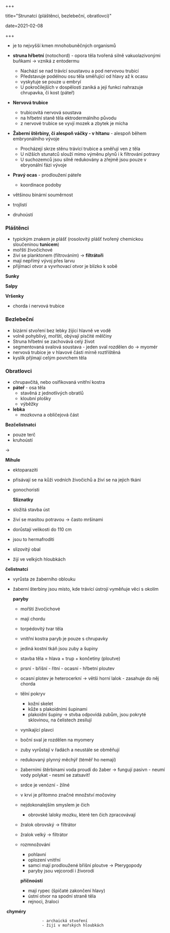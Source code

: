 +++

title="Strunatci (pláštěnci, bezlebeční, obratlovci)"

date=2021-02-08

+++

- je to nejvyšší kmen mnohobuněčných organismů
- **struna hřbetní** (notochord) - opora těla tvořená silně vakuolazivonými buňkami $\to$ vzniká z entodermu
  - Nachází se nad trávící soustavou a pod nervovou trubicí
  - Představuje podélnou osu těla směřující od hlavy až k ocasu
  - vyskytuje se pouze u embryí
  - U pokročilejších v dospělosti zaniká a její funkci nahrazuje chrupavka, či kost (páteř)
- **Nervová trubice**
  - trubicovitá nervová soustava
  - na hřbetní staně těla ektrodermálního původu
  - z nervové trubice se vyvjí  mozek a zbytek je mícha
- **Žaberní štěrbiny, či alespoň váčky - v hltanu** - alespoň během embryonálního vývoje
  - Procházejí skrze stěnu trávící trubice a směřují ven z těla
  - U nižších stunatců slouží mimo výměnu plynů i k filtrování potravy
  - U suchozemců jsou silně redukovány a zřejmě jsou pouze v ebryonální fázi vývoje
- **Pravý ocas** - prodloužení páteře
  - koordinace podoby

- většinou binární souměrnost
- trojlistí
- druhoústí

### Pláštěnci

- typickým znakem je plášť (rosolovitý plášť tvořený chemickou sloučeninou **tunicem**)
- mořští živočichové
- živí se planktonem (filtrováním) $\to$ **filtrátoři**
- mají nepřímý vývoj přes larvu
- přijímací otvor a vyvrhovací otvor je blízko k sobě

**Sunky**

**Salpy**

**Vršenky**

- chorda i nervová trubice

### Bezlebeční

- bizární stvoření bez lebky žijící hlavně ve vodě
- volně pohyblivý, mořští, obývají písčité mělčiny
- Struna hřbetní se zachovává celý život
- segmentovaná svalová soustava - jeden sval rozdělen do $\to$ myomér
- nervová trubice je v hlavové části mírně roztříštěná
- kyslík přjímají celým povrchem těla

### Obratlovci

- chrupavčitá, nebo osifikovaná vnitřní kostra
- **páteř** - osa těla
  - stavěná z jednotlivých obratlů
  - kloubní plošky
  - výběžky
- **lebka**
  - mozkovna a obličejová část

**Bezčelistnatci**

- pouze terč
- kruhoústí

$\to$

**Mihule**

- ektoparaziti

- přisávají se na kůži vodních živočichů a živí se na jejich tkáni

- gonochoristi

  **Sliznatky**

- složitá stavba úst

- živí se masitou potravou $\to$ často mršinami

- dorůstají velikosti do 110 cm

- jsou to hermafroditi

- slizovitý obal

- žijí ve velkých hloubkách

**čelistnatci**

- vyrůsta ze žaberního oblouku

- žaberní šterbiny jsou místo, kde trávící ústrojí vyměňuje věci s okolím

  **paryby**

  - mořští živočichové

  - mají chordu

  - torpédovitý tvar těla

  - vnitřní kostra paryb je pouze s chrupavky

  - jediná kostní tkáň jsou zuby a šupiny

  - stavba těla = hlava + trup + končetiny (ploutve)

  - prsní - břišní - řitní - ocasní - hřbetní ploutev

  - ocasní plotev je heterocerkní $\to$ větši horní lalok - zasahuje do něj chorda

  - tělní pokryv

    - kožní skelet
    - kůže s plakoidními šupinami
    - plakoidní šupiny $\to$ stvba odpovídá zubům, jsou pokryté sklovinou, na čelistech zesilují

  - vynikající plavci

  - boční sval je rozdělen na myomery

  - zuby vyrůstají v řadách a neustále se obměňují

  - redukovaný plynný měchýř (téměř ho nemají)

  - žaberními štěrbinami voda proudí do žaber $\to$ fungují pasivn - neumí vody polykat - nesmí se zatsavit!

  - srdce je venózní - žilné

  - v krvi je přítomno značné množství močoviny

  - nejdokonalejším smyslem je čich

    - obrovské laloky mozku, které ten čich zpracovávají

  - žralok obrovský $\to$ filtrátor

  - žralok velký $\to$ filtrátor

  - rozmnožování

    - pohlavní
    - oplození vnitřní
    - samci mají prodloužené břišní ploutve $\to$ Pterygopody
    - paryby jsou vejcorodí i živorodí

    **příčnoústí**

    - mají rypec (špičaté zakončení hlavy)
    - ústní otvor na spodní straně těla
    - rejnoci, žraloci

​				**chyméry**

					- archaická stvoření
					- žijí v mořských hloubkách



